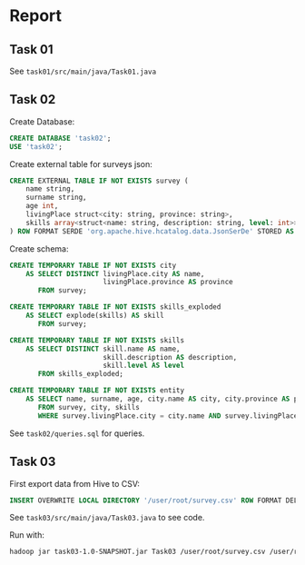 # Report

## Task 01
See ```task01/src/main/java/Task01.java```

## Task 02

Create Database:
```sql
CREATE DATABASE 'task02';
USE 'task02';
```

Create external table for surveys json:
```sql
CREATE EXTERNAL TABLE IF NOT EXISTS survey (
    name string, 
    surname string, 
    age int,
    livingPlace struct<city: string, province: string>, 
    skills array<struct<name: string, description: string, level: int>>
) ROW FORMAT SERDE 'org.apache.hive.hcatalog.data.JsonSerDe' STORED AS TEXTFILE LOCATION '/user/root/surveys';
```

Create schema:
```sql
CREATE TEMPORARY TABLE IF NOT EXISTS city
    AS SELECT DISTINCT livingPlace.city AS name, 
                       livingPlace.province AS province
       FROM survey;

CREATE TEMPORARY TABLE IF NOT EXISTS skills_exploded
    AS SELECT explode(skills) AS skill
       FROM survey;

CREATE TEMPORARY TABLE IF NOT EXISTS skills
    AS SELECT DISTINCT skill.name AS name, 
                       skill.description AS description,
                       skill.level AS level
       FROM skills_exploded;

CREATE TEMPORARY TABLE IF NOT EXISTS entity 
    AS SELECT name, surname, age, city.name AS city, city.province AS province, skills.name AS skill, skills.level AS level
       FROM survey, city, skills
       WHERE survey.livingPlace.city = city.name AND survey.livingPlace.provice = city.province AND skills.name IN (SELECT name FROM skills);
```

See ```task02/queries.sql``` for queries.

    
## Task 03

First export data from Hive to CSV:

```sql
INSERT OVERWRITE LOCAL DIRECTORY '/user/root/survey.csv' ROW FORMAT DELIMITED FIELDS TERMINATED BY ',' SELECT * FROM survey;
```

See ```task03/src/main/java/Task03.java``` to see code.  

Run with:
```bash
hadoop jar task03-1.0-SNAPSHOT.jar Task03 /user/root/survey.csv /user/root/output
```